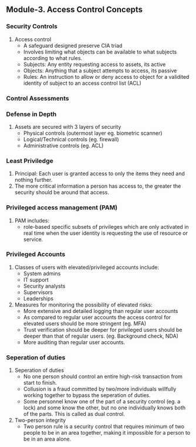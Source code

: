 ## Module-3. Access Control Concepts

### Security Controls
1. Access control 
	- A safeguard designed preserve CIA triad 
	- Involves limiting what objects can be available to what subjects according to what rules.
	- Subjects: Any entity requesting access to assets, its active
	- Objects: Anything that a subject attempts to access, its passive
	- Rules: An instruction to allow or deny access to object for a validited identity of subject to an access control list (ACL)
### Control Assessments
### Defense in Depth
1. Assets are secured with 3 layers of security
	- Physical controls (outermost layer eg. biometric scanner)
	- Logical/Technical controls (eg. firewall)
	- Administrative controls (eg. ACL)
	
### Least Priviledge
1. Principal: Each user is granted access to only the items they need and nothing further.
2. The more critical information a person has access to, the greater the security should be around that access.

### Privileged access management (PAM)
1. PAM includes:
	- role-based specific subsets of privileges which are only activated in real time when the user identity is requesting the use of resource or service.
### Privileged Accounts
1. Classes of users with elevated/privileged accounts include:
	- System admins
	- IT support
	- Security analysts
 	- Supervisors
	- Leaderships
2. Measures for monitoring the possibility of elevated risks:
	- More extensive and detailed logging than regular user accounts
	- As compared to regular user accounts the access control for elevated users should be more stringent (eg. MFA)
	- Trust verification should be deeper for privileged users should be deeper than that of regular users. (eg. Background check, NDA)
	- More auditing than regular user accounts.
### Seperation of duties
1. Seperation of duties
	- No one person should control an entire high-risk transaction from start to finish.
	- Collusion is a fraud committed by two/more individuals willfully working together to bypass the seperation of duties.
	- Some personnel know one of the part of a security control (eg. a lock) and some know the other, but no one individually knows both of the parts. This is called as dual control.
2. Two-person integrity
	- Two person rule is a security control that requires minimum of two people to be in an area together, making it impossible for a person to be in an area alone.

